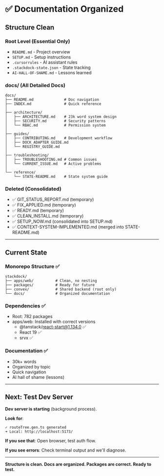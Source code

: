 # ✅ Documentation Organized

## Structure Clean

### Root Level (Essential Only)
- `README.md` - Project overview
- `SETUP.md` - Setup instructions
- `.cursorrules` - AI assistant rules
- `.stackdock-state.json` - State tracking
- `AI-HALL-OF-SHAME.md` - Lessons learned

### docs/ (All Detailed Docs)

```
docs/
├── README.md              # Doc navigation
├── INDEX.md               # Quick reference
│
├── architecture/
│   ├── ARCHITECTURE.md    # 23k word system design
│   ├── SECURITY.md        # Security patterns  
│   └── RBAC.md            # Permission system
│
├── guides/
│   ├── CONTRIBUTING.md    # Development workflow
│   ├── DOCK_ADAPTER_GUIDE.md
│   └── REGISTRY_GUIDE.md
│
├── troubleshooting/
│   ├── TROUBLESHOOTING.md # Common issues
│   └── CURRENT_ISSUE.md   # Active problems
│
└── reference/
    └── STATE-README.md    # State system guide
```

### Deleted (Consolidated)
- ✅ GIT_STATUS_REPORT.md (temporary)
- ✅ FIX_APPLIED.md (temporary)
- ✅ READY.md (temporary)
- ✅ CLEAN_INSTALL.md (temporary)
- ✅ SETUP_NOW.md (consolidated into SETUP.md)
- ✅ CONTEXT-SYSTEM-IMPLEMENTED.md (merged into STATE-README.md)

---

## Current State

### Monorepo Structure ✅
```
stackdock/
├── apps/web/          # Clean, no nesting
├── packages/          # Ready for future
├── convex/            # Shared backend (root only)
└── docs/              # Organized documentation
```

### Dependencies ✅
- Root: 782 packages
- apps/web: Installed with correct versions
  - @tanstack/react-start@1.134.0 ✅
  - React 19 ✅
  - srvx ✅

### Documentation ✅
- 30k+ words
- Organized by topic
- Quick navigation
- AI hall of shame (lessons)

---

## Next: Test Dev Server

**Dev server is starting** (background process).

**Look for**:
```
✓ routeTree.gen.ts generated
➜ Local: http://localhost:5173/
```

**If you see that**: Open browser, test auth flow.

**If you see errors**: Check terminal output and we'll diagnose.

---

**Structure is clean. Docs are organized. Packages are correct. Ready to test.**
